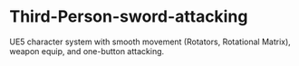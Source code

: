 # Third-Person-sword-attacking
UE5 character system with smooth movement (Rotators, Rotational Matrix), weapon equip, and one-button attacking.
